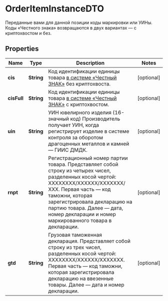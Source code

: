 

# OrderItemInstanceDTO

Переданные вами для данной позиции коды маркировки или УИНы. Коды «Честного знака» возвращаются в двух вариантах — с криптохвостом и без. 

## Properties

| Name | Type | Description | Notes |
|------------ | ------------- | ------------- | -------------|
|**cis** | **String** | Код идентификации единицы товара [в системе «Честный ЗНАК»](https://честныйзнак.рф/) без криптохвоста. |  [optional] |
|**cisFull** | **String** | Код идентификации единицы товара [в системе «Честный ЗНАК»](https://честныйзнак.рф/) с криптохвостом. |  [optional] |
|**uin** | **String** | УИН ювелирного изделия (16-значный код) Производитель получает УИН, когда регистрирует изделие в системе контроля за оборотом драгоценных металлов и камней — ГИИС ДМДК.  |  [optional] |
|**rnpt** | **String** | Регистрационный номер партии товара.  Представляет собой строку из четырех чисел, разделенных косой чертой: ХХХХХХХХ/ХХХХХХ/ХХХХХХХ/ХХХ.  Первая часть — код таможни, которая зарегистрировала декларацию на партию товара. Далее — дата, номер декларации и номер маркированного товара в декларации.  |  [optional] |
|**gtd** | **String** | Грузовая таможенная декларация.  Представляет собой строку из трех чисел, разделенных косой чертой: ХХХХХХХХ/ХХХХХХ/ХХХХХХХ.  Первая часть — код таможни, которая зарегистрировала декларацию на ввезенные товары. Далее — дата и номер декларации.  |  [optional] |



